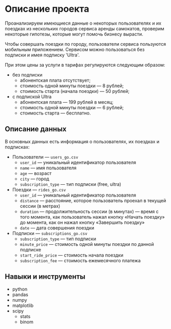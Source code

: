 # Описание проекта
Проанализируем имеющиеся данные о некоторых пользователях и их поездках из нескольких городов сервиса аренды самокатов, проверим некоторые гипотезы, которые могут помочь бизнесу вырасти.

Чтобы совершать поездки по городу, пользователи сервиса пользуются мобильным приложением. Сервисом можно пользоваться без подписки и имея подписку 'Ultra'.

При этом цены за услуги в тарифах регулируются следующим образом:
- без подписки
  - абонентская плата отсутствует;
  - стоимость одной минуты поездки — 8 рублей;
  - стоимость старта (начала поездки) — 50 рублей;
- с подпиской Ultra
  - абонентская плата — 199 рублей в месяц;
  - стоимость одной минуты поездки — 6 рублей;
  - стоимость старта — бесплатно.

## Описание данных
В основных данных есть информация о пользователях, их поездках и подписках:
- Пользователи — `users_go.csv`
  - `user_id` — уникальный идентификатор пользователя
  - `name` — имя пользователя
  - `age` — возраст
  - `city` — город
  - `subscription_type` — тип подписки (free, ultra)
- Поездки — `rides_go.csv`
  - `user_id` — уникальный идентификатор пользователя
  - `distance` — расстояние, которое пользователь проехал в текущей сессии (в метрах)
  - `duration` — продолжительность сессии (в минутах) — время с того момента, как пользователь нажал кнопку «Начать поездку» до момента, как он нажал кнопку «Завершить поездку»
  - `date` — дата совершения поездки
- Подписки — `subscriptions_go.csv`
  - `subscription_type` — тип подписки
  - `minute_price` — стоимость одной минуты поездки по данной подписке
  - `start_ride_price` — стоимость начала поездки
  - `subscription_fee` — стоимость ежемесячного платежа

## Навыки и инструменты
- python
- pandas
- numpy
- matplotlib
- scipy
  - stats
  - binom
